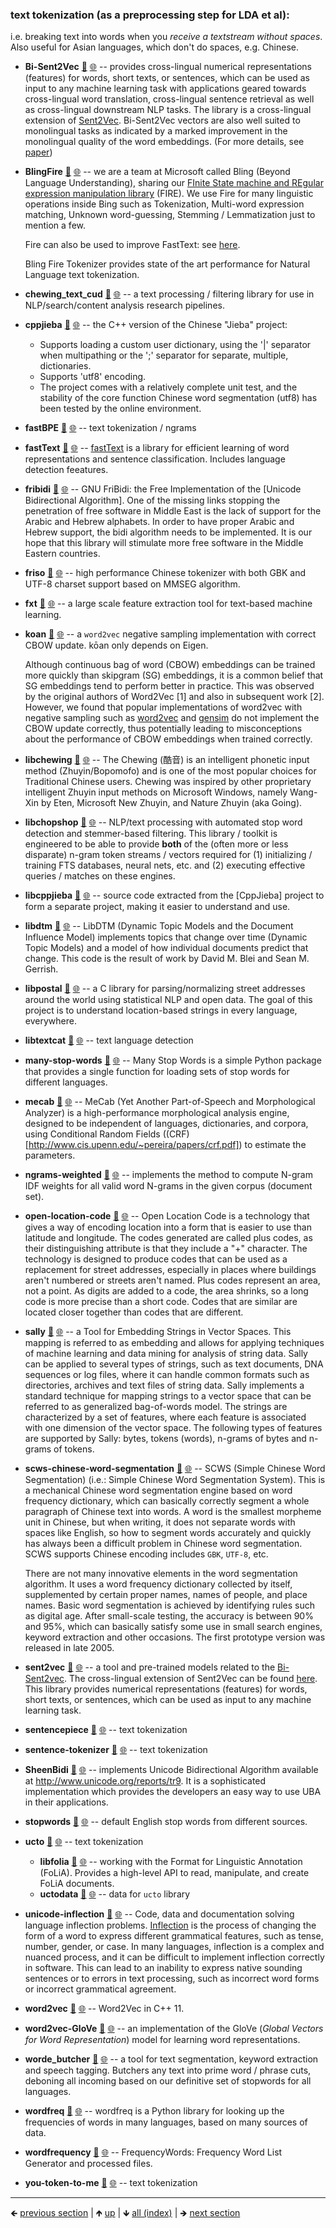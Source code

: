 

### text tokenization (as a preprocessing step for LDA et al):

i.e. breaking text into words when you _receive a textstream without spaces_. Also useful for Asian languages, which don't do spaces, e.g. Chinese.

- **Bi-Sent2Vec** [📁](./Bi-Sent2Vec) [🌐](https://github.com/GerHobbelt/Bi-Sent2Vec) -- provides cross-lingual numerical representations (features) for words, short texts, or sentences, which can be used as input to any machine learning task with applications geared towards cross-lingual word translation, cross-lingual sentence retrieval as well as cross-lingual downstream NLP tasks. The library is a cross-lingual extension of [Sent2Vec](https://github.com/epfml/sent2vec). Bi-Sent2Vec vectors are also well suited to monolingual tasks as indicated by a marked improvement in the monolingual quality of the word embeddings. (For more details, see [paper](https://arxiv.org/abs/1912.12481))
- **BlingFire** [📁](./BlingFire) [🌐](https://github.com/GerHobbelt/BlingFire) -- we are a team at Microsoft called Bling (Beyond Language Understanding), sharing our [FInite State machine and REgular expression manipulation library](https://github.com/microsoft/BlingFire) (FIRE). We use Fire for many linguistic operations inside Bing such as Tokenization, Multi-word expression matching, Unknown word-guessing, Stemming / Lemmatization just to mention a few.
  
  Fire can also be used to improve FastText: see [here](https://github.com/microsoft/BlingFire#8-example-of-reaching-99-accuracy-for-language-detection).
  
  Bling Fire Tokenizer provides state of the art performance for Natural Language text tokenization.

- **chewing_text_cud** [📁](./chewing_text_cud) [🌐](https://github.com/GerHobbelt/chewing_text_cud) -- a text processing / filtering library for use in NLP/search/content analysis research pipelines.
- **cppjieba** [📁](./cppjieba) [🌐](https://github.com/GerHobbelt/cppjieba) -- the C++ version of the Chinese "Jieba" project:
  
  - Supports loading a custom user dictionary, using the '|' separator when multipathing or the ';' separator for separate, multiple, dictionaries.
  - Supports 'utf8' encoding.
  - The project comes with a relatively complete unit test, and the stability of the core function Chinese word segmentation (utf8) has been tested by the online environment.

- **fastBPE** [📁](./fastBPE) [🌐](https://github.com/GerHobbelt/fastBPE) -- text tokenization / ngrams
- **fastText** [📁](./fastText) [🌐](https://github.com/GerHobbelt/fastText) -- [fastText](https://fasttext.cc/) is a library for efficient learning of word representations and sentence classification. Includes language detection feeatures.
- **fribidi** [📁](./fribidi) [🌐](https://github.com/GerHobbelt/fribidi) -- GNU FriBidi: the Free Implementation of the [Unicode Bidirectional Algorithm]. One of the missing links stopping the penetration of free software in Middle East is the lack of support for the Arabic and Hebrew alphabets. In order to have proper Arabic and Hebrew support, the bidi algorithm needs to be implemented. It is our hope that this library will stimulate more free software in the Middle Eastern countries.
- **friso** [📁](./friso) [🌐](https://github.com/GerHobbelt/friso) -- high performance Chinese tokenizer with both GBK and UTF-8 charset support based on MMSEG algorithm.
- **fxt** [📁](./fxt) [🌐](https://github.com/GerHobbelt/fxt) -- a large scale feature extraction tool for text-based machine learning.
- **koan** [📁](./koan) [🌐](https://github.com/GerHobbelt/koan) -- a `word2vec` negative sampling implementation with correct CBOW update. kōan only depends on Eigen.
  
  Although continuous bag of word (CBOW) embeddings can be trained more quickly than skipgram (SG) embeddings, it is a common belief that SG embeddings tend to perform better in practice. This was observed by the original authors of Word2Vec [1] and also in subsequent work [2].  However, we found that popular implementations of word2vec with negative sampling such as [word2vec](https://github.com/tmikolov/word2vec/) and [gensim](https://github.com/RaRe-Technologies/gensim/) do not implement the CBOW update correctly, thus potentially leading to misconceptions about the performance of CBOW embeddings when trained correctly.

- **libchewing** [📁](./libchewing) [🌐](https://github.com/GerHobbelt/libchewing) -- The Chewing (酷音) is an intelligent phonetic input method (Zhuyin/Bopomofo) and is one of the most popular choices for Traditional Chinese users. Chewing was inspired by other proprietary intelligent Zhuyin input methods on Microsoft Windows, namely Wang-Xin by Eten, Microsoft New Zhuyin, and Nature Zhuyin (aka Going).
- **libchopshop** [📁](./libchopshop) [🌐](https://github.com/GerHobbelt/libchopshop) -- NLP/text processing with automated stop word detection and stemmer-based filtering. This library / toolkit is engineered to be able to provide **both** of the (often more or less disparate) n-gram token streams / vectors required for (1) initializing / training FTS databases, neural nets, etc. and (2) executing effective queries / matches on these engines.
- **libcppjieba** [📁](./libcppjieba) [🌐](https://github.com/GerHobbelt/libcppjieba) -- source code extracted from the [CppJieba] project to form a separate project, making it easier to understand and use.
- **libdtm** [📁](./libdtm) [🌐](https://github.com/GerHobbelt/dtm) -- LibDTM (Dynamic Topic Models and the Document Influence Model) implements topics that change over time (Dynamic Topic Models) and a model of how individual documents predict that change. This code is the result of work by David M. Blei and Sean M. Gerrish.
- **libpostal** [📁](./libpostal) [🌐](https://github.com/GerHobbelt/libpostal) -- a C library for parsing/normalizing street addresses around the world using statistical NLP and open data. The goal of this project is to understand location-based strings in every language, everywhere.
- **libtextcat** [📁](./libtextcat) [🌐](https://github.com/GerHobbelt/libtextcat) -- text language detection
- **many-stop-words** [📁](./many-stop-words) [🌐](https://github.com/GerHobbelt/many-stop-words) -- Many Stop Words is a simple Python package that provides a single function for loading sets of stop words for different languages.
- **mecab** [📁](./mecab) [🌐](https://github.com/GerHobbelt/mecab) -- MeCab (Yet Another Part-of-Speech and Morphological Analyzer) is a high-performance morphological analysis engine, designed to be independent of languages, dictionaries, and corpora, using Conditional Random Fields ((CRF)[http://www.cis.upenn.edu/~pereira/papers/crf.pdf]) to estimate the parameters.
- **ngrams-weighted** [📁](./ngrams-weighted) [🌐](https://github.com/GerHobbelt/ngweight) -- implements the method to compute N-gram IDF weights for all valid word N-grams in the given corpus (document set).
- **open-location-code** [📁](./open-location-code) [🌐](https://github.com/GerHobbelt/open-location-code) -- Open Location Code is a technology that gives a way of encoding location into a form that is easier to use than latitude and longitude. The codes generated are called plus codes, as their distinguishing attribute is that they include a "+" character.  The technology is designed to produce codes that can be used as a replacement for street addresses, especially in places where buildings aren't numbered or streets aren't named.  Plus codes represent an area, not a point. As digits are added to a code, the area shrinks, so a long code is more precise than a short code.  Codes that are similar are located closer together than codes that are different.
- **sally** [📁](./sally) [🌐](https://github.com/GerHobbelt/sally) -- a Tool for Embedding Strings in Vector Spaces. This mapping is referred to as embedding and allows for applying techniques of machine learning and data mining for analysis of string data.  Sally can be applied to several types of strings, such as text documents, DNA sequences or log files, where it can handle common formats such as directories, archives and text files of string data. Sally implements a standard technique for mapping strings to a vector space that can be referred to as generalized bag-of-words model.  The strings are characterized by a set of features, where each feature is associated with one dimension of the vector space.  The following types of features are supported by Sally: bytes, tokens (words), n-grams of bytes and n-grams of tokens.
- **scws-chinese-word-segmentation** [📁](./scws-chinese-word-segmentation) [🌐](https://github.com/GerHobbelt/scws) -- SCWS (Simple Chinese Word Segmentation) (i.e.: Simple Chinese Word Segmentation System). This is a mechanical Chinese word segmentation engine based on word frequency dictionary, which can basically correctly segment a whole paragraph of Chinese text into words. A word is the smallest morpheme unit in Chinese, but when writing, it does not separate words with spaces like English, so how to segment words accurately and quickly has always been a difficult problem in Chinese word segmentation. SCWS supports Chinese encoding includes `GBK`, `UTF-8`, etc.
  
  There are not many innovative elements in the word segmentation algorithm. It uses a word frequency dictionary collected by itself, supplemented by certain proper names, names of people, and place names. Basic word segmentation is achieved by identifying rules such as digital age. After small-scale testing, the accuracy is between 90% and 95%, which can basically satisfy some use in small search engines, keyword extraction and other occasions. The first prototype version was released in late 2005.

- **sent2vec** [📁](./sent2vec) [🌐](https://github.com/GerHobbelt/sent2vec) -- a tool and pre-trained models related to the [Bi-Sent2vec](https://arxiv.org/abs/1912.12481). The cross-lingual extension of Sent2Vec can be found [here](https://github.com/epfml/Bi-sent2vec). This library provides numerical representations (features) for words, short texts, or sentences, which can be used as input to any machine learning task.
- **sentencepiece** [📁](./sentencepiece) [🌐](https://github.com/GerHobbelt/sentencepiece) -- text tokenization
- **sentence-tokenizer** [📁](./sentence-tokenizer) [🌐](https://github.com/GerHobbelt/Tokenizer) -- text tokenization
- **SheenBidi** [📁](./SheenBidi) [🌐](https://github.com/GerHobbelt/SheenBidi) -- implements Unicode Bidirectional Algorithm available at http://www.unicode.org/reports/tr9. It is a sophisticated implementation which provides the developers an easy way to use UBA in their applications.
- **stopwords** [📁](./stopwords) [🌐](https://github.com/GerHobbelt/stopwords) -- default English stop words from different sources.
- **ucto** [📁](./ucto) [🌐](https://github.com/GerHobbelt/ucto) -- text tokenization
  
  - **libfolia** [📁](./libfolia) [🌐](https://github.com/GerHobbelt/libfolia) -- working with the Format for Linguistic Annotation (FoLiA). Provides a high-level API to read, manipulate, and create FoLiA documents.
  - **uctodata** [📁](./uctodata) [🌐](https://github.com/GerHobbelt/uctodata) -- data for `ucto` library

- **unicode-inflection** [📁](./unicode-inflection) [🌐](https://github.com/GerHobbelt/inflection) -- Code, data and documentation solving language inflection problems. [Inflection](https://en.wikipedia.org/wiki/Inflection) is the process of changing the form of a word to express different grammatical features, such as tense, number, gender, or case. In many languages, inflection is a complex and nuanced process, and it can be difficult to implement inflection correctly in software. This can lead to an inability to express native sounding sentences or to errors in text processing, such as incorrect word forms or incorrect grammatical agreement.
- **word2vec** [📁](./word2vec) [🌐](https://github.com/GerHobbelt/word2vec) -- Word2Vec in C++ 11.
- **word2vec-GloVe** [📁](./word2vec-GloVe) [🌐](https://github.com/GerHobbelt/GloVe) -- an implementation of the GloVe (*Global Vectors for Word Representation*) model for learning word representations.
- **worde_butcher** [📁](./worde_butcher) [🌐](https://github.com/GerHobbelt/worde_butcher) -- a tool for text segmentation, keyword extraction and speech tagging. Butchers any text into prime word / phrase cuts, deboning all incoming based on our definitive set of stopwords for all languages.
- **wordfreq** [📁](./wordfreq) [🌐](https://github.com/GerHobbelt/wordfreq) -- wordfreq is a Python library for looking up the frequencies of words in many languages, based on many sources of data.
- **wordfrequency** [📁](./wordfrequency) [🌐](https://github.com/GerHobbelt/FrequencyWords) -- FrequencyWords: Frequency Word List Generator and processed files.
- **you-token-to-me** [📁](./you-token-to-me) [🌐](https://github.com/GerHobbelt/YouTokenToMe) -- text tokenization















	
----

🡸 [previous section](./0030-similarity.md)  |  🡹 [up](./0022-pattern.md)  |  🡻 [all (index)](./0093-libraries-in-this.md)  |  🡺 [next section](./0032-regex.md)
